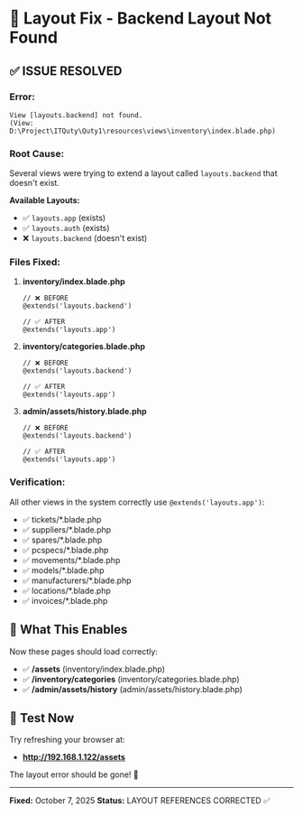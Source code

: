 # 🎨 Layout Fix - Backend Layout Not Found

## ✅ ISSUE RESOLVED

### **Error:**
```
View [layouts.backend] not found.
(View: D:\Project\ITQuty\Quty1\resources\views\inventory\index.blade.php)
```

### **Root Cause:**
Several views were trying to extend a layout called `layouts.backend` that doesn't exist.

**Available Layouts:**
- ✅ `layouts.app` (exists)
- ✅ `layouts.auth` (exists)
- ❌ `layouts.backend` (doesn't exist)

### **Files Fixed:**

1. **inventory/index.blade.php**
   ```blade
   // ❌ BEFORE
   @extends('layouts.backend')
   
   // ✅ AFTER
   @extends('layouts.app')
   ```

2. **inventory/categories.blade.php**
   ```blade
   // ❌ BEFORE
   @extends('layouts.backend')
   
   // ✅ AFTER
   @extends('layouts.app')
   ```

3. **admin/assets/history.blade.php**
   ```blade
   // ❌ BEFORE
   @extends('layouts.backend')
   
   // ✅ AFTER
   @extends('layouts.app')
   ```

### **Verification:**
All other views in the system correctly use `@extends('layouts.app')`:
- ✅ tickets/*.blade.php
- ✅ suppliers/*.blade.php  
- ✅ spares/*.blade.php
- ✅ pcspecs/*.blade.php
- ✅ movements/*.blade.php
- ✅ models/*.blade.php
- ✅ manufacturers/*.blade.php
- ✅ locations/*.blade.php
- ✅ invoices/*.blade.php

## 🎯 What This Enables

Now these pages should load correctly:
- ✅ **/assets** (inventory/index.blade.php)
- ✅ **/inventory/categories** (inventory/categories.blade.php)  
- ✅ **/admin/assets/history** (admin/assets/history.blade.php)

## 🧪 Test Now

Try refreshing your browser at:
- **http://192.168.1.122/assets**

The layout error should be gone! 🎉

---

**Fixed:** October 7, 2025
**Status:** LAYOUT REFERENCES CORRECTED ✅